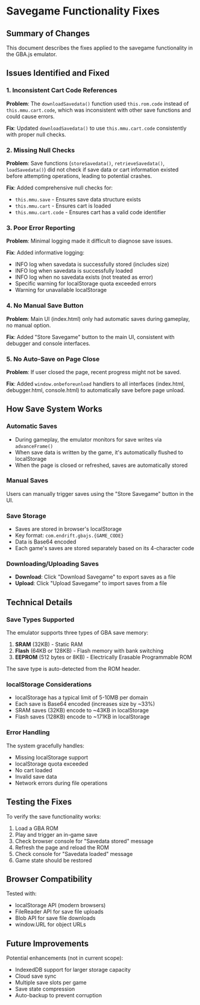 # Savegame Functionality Fixes

## Summary of Changes

This document describes the fixes applied to the savegame functionality in the GBA.js emulator.

## Issues Identified and Fixed

### 1. Inconsistent Cart Code References
**Problem**: The `downloadSavedata()` function used `this.rom.code` instead of `this.mmu.cart.code`, which was inconsistent with other save functions and could cause errors.

**Fix**: Updated `downloadSavedata()` to use `this.mmu.cart.code` consistently with proper null checks.

### 2. Missing Null Checks
**Problem**: Save functions (`storeSavedata()`, `retrieveSavedata()`, `loadSavedata()`) did not check if save data or cart information existed before attempting operations, leading to potential crashes.

**Fix**: Added comprehensive null checks for:
- `this.mmu.save` - Ensures save data structure exists
- `this.mmu.cart` - Ensures cart is loaded
- `this.mmu.cart.code` - Ensures cart has a valid code identifier

### 3. Poor Error Reporting
**Problem**: Minimal logging made it difficult to diagnose save issues.

**Fix**: Added informative logging:
- INFO log when savedata is successfully stored (includes size)
- INFO log when savedata is successfully loaded
- INFO log when no savedata exists (not treated as error)
- Specific warning for localStorage quota exceeded errors
- Warning for unavailable localStorage

### 4. No Manual Save Button
**Problem**: Main UI (index.html) only had automatic saves during gameplay, no manual option.

**Fix**: Added "Store Savegame" button to the main UI, consistent with debugger and console interfaces.

### 5. No Auto-Save on Page Close
**Problem**: If user closed the page, recent progress might not be saved.

**Fix**: Added `window.onbeforeunload` handlers to all interfaces (index.html, debugger.html, console.html) to automatically save before page unload.

## How Save System Works

### Automatic Saves
- During gameplay, the emulator monitors for save writes via `advanceFrame()`
- When save data is written by the game, it's automatically flushed to localStorage
- When the page is closed or refreshed, saves are automatically stored

### Manual Saves
Users can manually trigger saves using the "Store Savegame" button in the UI.

### Save Storage
- Saves are stored in browser's localStorage
- Key format: `com.endrift.gbajs.{GAME_CODE}`
- Data is Base64 encoded
- Each game's saves are stored separately based on its 4-character code

### Downloading/Uploading Saves
- **Download**: Click "Download Savegame" to export saves as a file
- **Upload**: Click "Upload Savegame" to import saves from a file

## Technical Details

### Save Types Supported
The emulator supports three types of GBA save memory:
1. **SRAM** (32KB) - Static RAM
2. **Flash** (64KB or 128KB) - Flash memory with bank switching
3. **EEPROM** (512 bytes or 8KB) - Electrically Erasable Programmable ROM

The save type is auto-detected from the ROM header.

### localStorage Considerations
- localStorage has a typical limit of 5-10MB per domain
- Each save is Base64 encoded (increases size by ~33%)
- SRAM saves (32KB) encode to ~43KB in localStorage
- Flash saves (128KB) encode to ~171KB in localStorage

### Error Handling
The system gracefully handles:
- Missing localStorage support
- localStorage quota exceeded
- No cart loaded
- Invalid save data
- Network errors during file operations

## Testing the Fixes

To verify the save functionality works:

1. Load a GBA ROM
2. Play and trigger an in-game save
3. Check browser console for "Savedata stored" message
4. Refresh the page and reload the ROM
5. Check console for "Savedata loaded" message
6. Game state should be restored

## Browser Compatibility

Tested with:
- localStorage API (modern browsers)
- FileReader API for save file uploads
- Blob API for save file downloads
- window.URL for object URLs

## Future Improvements

Potential enhancements (not in current scope):
- IndexedDB support for larger storage capacity
- Cloud save sync
- Multiple save slots per game
- Save state compression
- Auto-backup to prevent corruption
